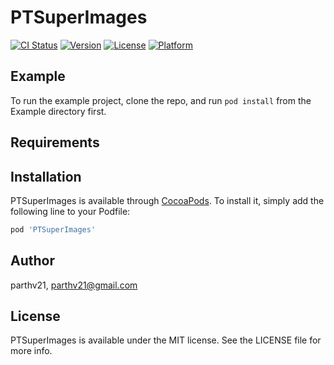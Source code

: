 # PTSuperImages

[![CI Status](https://img.shields.io/travis/parthv21/PTSuperImages.svg?style=flat)](https://travis-ci.org/parthv21/PTSuperImages)
[![Version](https://img.shields.io/cocoapods/v/PTSuperImages.svg?style=flat)](https://cocoapods.org/pods/PTSuperImages)
[![License](https://img.shields.io/cocoapods/l/PTSuperImages.svg?style=flat)](https://cocoapods.org/pods/PTSuperImages)
[![Platform](https://img.shields.io/cocoapods/p/PTSuperImages.svg?style=flat)](https://cocoapods.org/pods/PTSuperImages)

## Example

To run the example project, clone the repo, and run `pod install` from the Example directory first.

## Requirements

## Installation

PTSuperImages is available through [CocoaPods](https://cocoapods.org). To install
it, simply add the following line to your Podfile:

```ruby
pod 'PTSuperImages'
```

## Author

parthv21, parthv21@gmail.com

## License

PTSuperImages is available under the MIT license. See the LICENSE file for more info.
